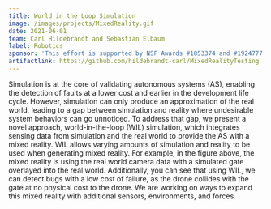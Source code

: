 ```yaml
---
title: World in the Loop Simulation
image: /images/projects/MixedReality.gif
date: 2021-06-01
team: Carl Hildebrandt and Sebastian Elbaum
label: Robotics
sponsor: 'This effort is supported by NSF Awards #1853374 and #1924777'
artifactlink: https://github.com/hildebrandt-carl/MixedRealityTesting
---
```


Simulation is at the core of validating autonomous systems (AS), enabling the detection of faults at a lower cost and earlier in the development life cycle. However, simulation can only produce an approximation of the real world, leading to a gap between simulation and reality where undesirable system behaviors can go unnoticed. To address that gap, we present a novel approach, world-in-the-loop (WIL) simulation, which integrates sensing data from simulation and the real world to provide the AS with a mixed reality. WIL allows varying amounts of simulation and reality to be used when generating mixed reality. For example, in the figure above, the mixed reality is using the real world camera data with a simulated gate overlayed into the real world. Additionally, you can see that using WIL, we can detect bugs with a low cost of failure, as the drone collides with the gate at no physical cost to the drone. We are working on ways to expand this mixed reality with additional sensors, environments, and forces.